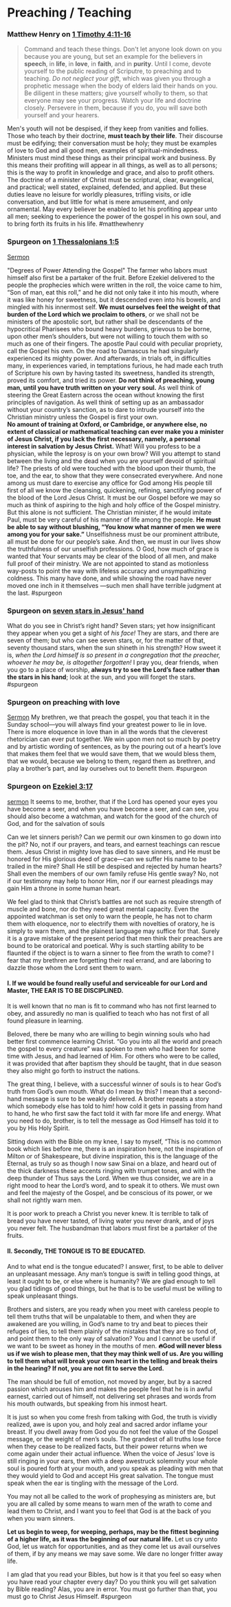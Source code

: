 # Preaching / Teaching


### Matthew Henry on [1 Timothy 4:11-16](1Timothy4#v.11-14)
> Command and teach these things. Don't let anyone look down on you because you are young, but set an example for the believers in **speech**, in **life**, in **love**, in **faith**, and in **purity**. Until I come, devote yourself to the public reading of Scriputre, to preaching and to teaching. *Do not neglect your gift*, which was given you through a prophetic message when the body of elders laid their hands on you.
> Be diligent in these matters; give yourself wholly to them, so that everyone may see your progress. Watch your life and doctrine closely. Persevere in them, because if you do, you will save both yourself and your hearers.

Men's youth will not be despised, if they keep from vanities and follies. Those who teach by their doctrine, **must teach by their life**. Their discourse must be edifying; their conversation must be holy; they must be examples of love to God and all good men, examples of spiritual-mindedness. Ministers must mind these things as their principal work and business. By this means their profiting will appear in all things, as well as to all persons; this is the way to profit in knowledge and grace, and also to profit others. The doctrine of a minister of Christ must be scriptural, clear, evangelical, and practical; well stated, explained, defended, and applied. But these duties leave no leisure for worldly pleasures, trifling visits, or idle conversation, and but little for what is mere amusement, and only ornamental. May every believer be enabled to let his profiting appear unto all men; seeking to experience the power of the gospel in his own soul, and to bring forth its fruits in his life.
#matthewhenry

### Spurgeon on [1 Thessalonians 1:5](1Thess1#v.5)
[Sermon](https://www.spurgeongems.org/sermon/chs648.pdf)

"Degrees of Power Attending the Gospel"
The farmer who labors must himself also first be a partaker of the fruit. Before Ezekiel delivered to the people the prophecies which were written in the roll, the voice came to him, “Son of man, eat this roll,” and he did not only take it into his mouth, where it was like honey for sweetness, but it descended even into his bowels, and mingled with his innermost self. **We must ourselves feel the weight of that burden of the Lord which we proclaim to others**, or we shall not be ministers of the apostolic sort, but rather shall be descendants of the hypocritical Pharisees who bound heavy burdens, grievous to be borne, upon other men’s shoulders, but were not willing to touch them with so much as one of their fingers. The apostle Paul could with peculiar propriety, call the Gospel his own. On the road to Damascus he had singularly experienced its mighty power. And afterwards, in trials oft, in difficulties many, in experiences varied, in temptations furious, he had made each truth of Scripture his own by having tasted its sweetness, handled its strength, proved its comfort, and tried its power. **Do not think of preaching, young man, until you have truth written on your very soul.** As well think of steering the Great Eastern across the ocean without knowing the first principles of navigation. As well think of setting up as an ambassador without your country’s sanction, as to dare to intrude yourself into the Christian ministry unless the Gospel is first your own.  
**No amount of training at Oxford, or Cambridge, or anywhere else, no extent of classical or mathematical teaching can ever make you a minister of Jesus Christ, if you lack the first necessary, namely, a personal interest in salvation by Jesus Christ.** What! Will you profess to be a physician, while the leprosy is on your own brow? Will you attempt to stand between the living and the dead when you are yourself devoid of spiritual life? The priests of old were touched with the blood upon their thumb, the toe, and the ear, to show that they were consecrated everywhere. And none among us must dare to exercise any office for God among His people till first of all we know the cleansing, quickening, refining, sanctifying power of the blood of the Lord Jesus Christ. It must be our Gospel before we may so much as think of aspiring to the high and holy office of the Gospel ministry.
But this alone is not sufficient. The Christian minister, if he would imitate Paul, must be very careful of his manner of life among the people. **He must be able to say without blushing, “You know what manner of men we were among you for your sake.”** Unselfishness must be our prominent attribute, all must be done for our people’s sake. And then, we must in our lives show the truthfulness of our unselfish professions. O God, how much of grace is wanted that Your servants may be clear of the blood of all men, and make full proof of their ministry. We are not appointed to stand as motionless way-posts to point the way with lifeless accuracy and unsympathizing coldness. This many have done, and while showing the road have never moved one inch in it themselves —such men shall have terrible judgment at the last.
#spurgeon

### Spurgeon on [seven stars in Jesus' hand](Revelation1#v.16)

What do you see in Christ’s right hand? Seven stars; yet how insignificant they appear when you get a sight of _his face!_ They are stars, and there are seven of them; but who can see seven stars, or, for the matter of that, seventy thousand stars, when the sun shineth in his strength? How sweet it is, *when the Lord himself is so present in a congregation that the preacher, whoever he may be, is altogether forgotten!* I pray you, dear friends, when you go to a place of worship, **always try to see the Lord’s face rather than the stars in his hand**; look at the sun, and you will forget the stars.
#spurgeon 

### Spurgeon on preaching with love
[Sermon](https://www.spurgeongems.org/sermon/chs1974.pdf)
My brethren, we that preach the gospel, you that teach it in the Sunday school—you will always find your greatest power to lie in love. There is more eloquence in love than in all the words that the cleverest rhetorician can ever put together. We win upon men not so much by poetry and by artistic wording of sentences, as by the pouring out of a heart’s love that makes them feel that we would save them, that we would bless them, that we would, because we belong to them, regard them as brethren, and play a brother’s part, and lay ourselves out to benefit them.
#spurgeon

### Spurgeon on [Ezekiel 3:17](Ezekiel3#v.17)
[sermon](https://www.spurgeongems.org/sermon/chs1431.pdf)
It seems to me, brother, that if the Lord has opened your eyes you have become a seer, and when you have become a seer, and can see, you should also become a watchman, and watch for the good of the church of God, and for the salvation of souls

Can we let sinners perish? Can we permit our own kinsmen to go down into the pit? No, not if our prayers, and tears, and earnest teachings can rescue them. Jesus Christ in mighty love has died to save sinners, and He must be honored for His glorious deed of grace—can we suffer His name to be trailed in the mire? Shall He still be despised and rejected by human hearts? Shall even the members of our own family refuse His gentle sway? No, not if our testimony may help to honor Him, nor if our earnest pleadings may gain Him a throne in some human heart.

We feel glad to think that Christ’s battles are not such as require strength of muscle and bone, nor do they need great mental capacity. Even the appointed watchman is set only to warn the people, he has not to charm them with eloquence, nor to electrify them with novelties of oratory, he is simply to warn them, and the plainest language may suffice for that. Surely it is a grave mistake of the present period that men think their preachers are bound to be oratorical and poetical. Why is such startling ability to be flaunted if the object is to warn a sinner to flee from the wrath to come? I fear that my brethren are forgetting their real errand, and are laboring to dazzle those whom the Lord sent them to warn.

#### I. If we would be found really useful and serviceable for our Lord and Master, THE EAR IS TO BE DISCIPLINED.

It is well known that no man is fit to command who has not first learned to obey, and assuredly no man is qualified to teach who has not first of all found pleasure in learning.

Beloved, there be many who are willing to begin winning souls who had better first commence learning Christ. “Go you into all the world and preach the gospel to every creature” was spoken to men who had been for some time with Jesus, and had learned of Him. For others who were to be called, it was provided that after baptism they should be taught, that in due season they also might go forth to instruct the nations.

The great thing, I believe, with a successful winner of souls is to hear God’s truth from God’s own mouth. What do I mean by this? I mean that a second-hand message is sure to be weakly delivered. A brother repeats a story which somebody else has told to him! how cold it gets in passing from hand to hand, he who first saw the fact told it with far more life and energy. What you need to do, brother, is to tell the message as God Himself has told it to you by His Holy Spirit.

Sitting down with the Bible on my knee, I say to myself, “This is no common book which lies before me, there is an inspiration here, not the inspiration of Milton or of Shakespeare, but divine inspiration, this is the language of the Eternal, as truly so as though I now saw Sinai on a blaze, and heard out of the thick darkness these accents ringing with trumpet tones, and with the deep thunder of Thus says the Lord. When we thus consider, we are in a right mood to hear the Lord’s word, and to speak it to others. We must own and feel the majesty of the Gospel, and be conscious of its power, or we shall not rightly warn men.

It is poor work to preach a Christ you never knew. It is terrible to talk of bread you have never tasted, of living water you never drank, and of joys you never felt. The husbandman that labors must first be a partaker of the fruits.

#### II. Secondly, THE TONGUE IS TO BE EDUCATED.

And to what end is the tongue educated? I answer, first, to be able to deliver an unpleasant message. Any man’s tongue is swift in telling good things, at least it ought to be, or else where is humanity? We are glad enough to tell you glad tidings of good things, but he that is to be useful must be willing to speak unpleasant things.

Brothers and sisters, are you ready when you meet with careless people to tell them truths that will be unpalatable to them, and when they are awakened are you willing, in God’s name to try and beat to pieces their refuges of lies, to tell them plainly of the mistakes that they are so fond of, and point them to the only way of salvation? You and I cannot be useful if we want to be sweet as honey in the mouths of men. **🔥God will never bless us if we wish to please men, that they may think well of us. Are you willing to tell them what will break your own heart in the telling and break theirs in the hearing? If not, you are not fit to serve the Lord.**

The man should be full of emotion, not moved by anger, but by a sacred passion which arouses him and makes the people feel that he is in awful earnest, carried out of himself, not delivering set phrases and words from his mouth outwards, but speaking from his inmost heart.

It is just so when you come fresh from talking with God, the truth is vividly realized, awe is upon you, and holy zeal and sacred ardor inflame your breast. If you dwell away from God you do not feel the value of the Gospel message, or the weight of men’s souls. The grandest of all truths lose force when they cease to be realized facts, but their power returns when we come again under their actual influence. When the voice of Jesus’ love is still ringing in your ears, then with a deep awestruck solemnity your whole soul is poured forth at your mouth, and you speak as pleading with men that they would yield to God and accept His great salvation. The tongue must speak when the ear is tingling with the message of the Lord.

You may not all be called to the work of prophesying as ministers are, but you are all called by some means to warn men of the wrath to come and lead them to Christ, and I want you to feel that God is at the back of you when you warn sinners.

**Let us begin to weep, for weeping, perhaps, may be the fittest beginning of a higher life, as it was the beginning of our natural life.** Let us cry unto God, let us watch for opportunities, and as they come let us avail ourselves of them, if by any means we may save some. We dare no longer fritter away life.

I am glad that you read your Bibles, but how is it that you feel so easy when you have read your chapter every day? Do you think you will get salvation by Bible reading? Alas, you are in error. You must go further than that, you must go to Christ Jesus Himself.
#spurgeon 